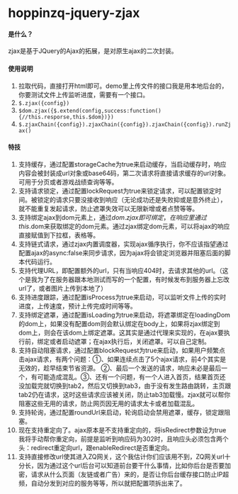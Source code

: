 # hoppinzq-jquery-zjax

#### 是什么？
zjax是基于JQuery的Ajax的拓展，是对原生ajax的二次封装。

#### 使用说明

1.  拉取代码，直接打开html即可。demo里上传文件的接口我是用本地后台的，你要测试文件上传监听进度，需要有一个接口。
2.  ```$.zjax({config})```
3.  ```$dom.zjax({$.extend(config,success:function(){//this.resporse,this.$dom})})```  
4.  ```$.zjaxChain({config}).zjaxChain({config}).zjaxChain({config}).runZjax()```

#### 特技

1.   支持缓存，通过配置storageCache为true来启动缓存，当启动缓存时，响应内容会被封装成url对象或base64码，第二次请求将直接请求缓存的url对象。可用于分页或者游戏战绩查询等等。
2.   支持请求锁定，通过配置lockRequest为true来锁定请求，可以配置锁定时间。被锁定的请求只要没接收到响应（无论成功还是失败抑或是意外终止），就不能重复发起请求，防止遮罩失效可以无限新增或者点赞等等。
3.   支持绑定ajax到dom元素上，通过$dom.zjax即可绑定，在响应里通过this.$dom来获取绑定的dom元素。通过zjax绑定dom元素，可以将ajax的响应直接赋值到下拉框，表格等。
4.   支持链式请求，通过zjax内置调度器，实现ajax循序执行，你不应该指望通过配置ajax的async:false来同步请求，因为ajax将会锁定浏览器并阻塞后面的脚本代码运行。
5.   支持代理URL，即配置额外的url，只有当响应404时，去请求其他的url。（这个是我为了在服务器跟本地测试而写的一个配置，有时候发布到服务器上忘改url了，或者图片上传到本地了）
6.   支持进度跟踪，通过配置isProcess为true来启动，可以监听文件上传的实时进度，上传速度，预计上传完成时间等等。
7.   支持绑定遮罩，通过配置isLoading为true来启动，将遮罩绑定在loadingDom的dom上，如果没有配置dom则会默认绑定在body上，如果将zjax绑定到dom上，则会在该dom上绑定遮罩。这其实是通过代理来实现的，在ajax要执行前，绑定或者启动遮罩；在ajax执行后，关闭遮罩。可以自己定制。
8.   支持自动阻塞请求，通过配置blockRequest为true来启动，如果用户频繁点击ajax请求，有两个问题：①、如果连续点击了5个ajax请求，前4个其实是无效的，趁早结束节省资源。 ②、最后一个发送的请求，响应未必是最后一个，有可能造成混乱。③、还有一个问题，有一个人进入首页，结果首页还没加载完就切换到tab2，然后又切换到tab3，由于没有发生路由跳转，主页跟tab2仍在请求，这时这些请求应该被关闭，防止tab3加载慢。zjax就可以帮你阻塞这些无用的请求，防止网页因无用的请求太卡或者加载混乱。
9.   支持轮询，通过配置roundUrl来启动，轮询启动会禁用遮罩，缓存，锁定跟阻塞。
10.  现在支持重定向了。ajax原本是不支持重定向的，将isRedirect参数设为true我将手动帮你重定向，前提是监听到响应码为302时，且响应头必须包含两个头：redirect重定向url，跟enableRedirect是否重定向。
11.  支持直接修改url使其进入ZQ网关，这个我估计你们应该用不到，ZQ网关url十分长，因为通过这个url后台可以知道前台要干什么事情，比如你后台是否要加密，请求从什么页面（友链或者广告）来的，是否让你后台缓存接口防止IP超频，自动分发到对应的服务等等，所以就把配置项拆出来了。 


